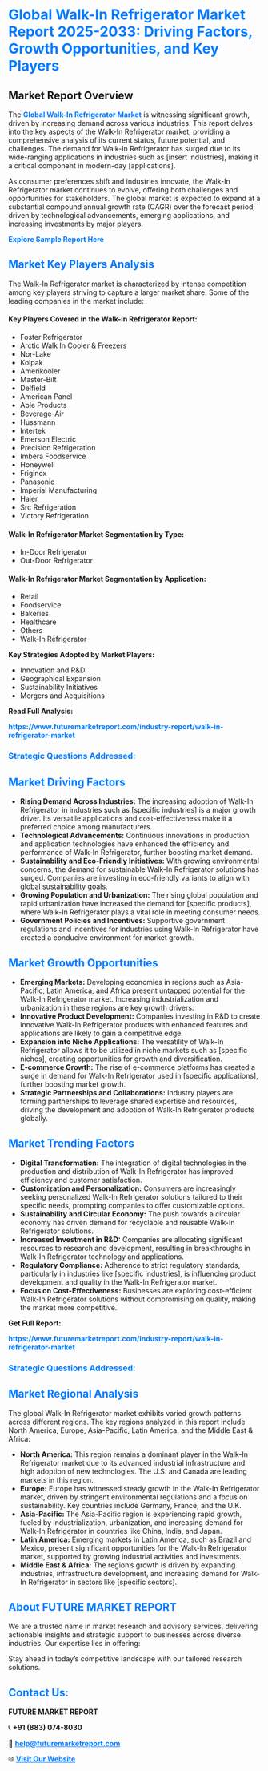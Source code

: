<h1 style="color: #007BFF;">Global Walk-In Refrigerator Market Report 2025-2033: Driving Factors, Growth Opportunities, and Key Players</h1>

<section id="overview">
<h2>Market Report Overview</h2>
<p>The <a href="https://www.futuremarketreport.com/industry-report/walk-in-refrigerator-market" style="color: #007BFF; text-decoration: none;"><strong>Global Walk-In Refrigerator Market</strong></a> is witnessing significant growth, driven by increasing demand across various industries. This report delves into the key aspects of the Walk-In Refrigerator market, providing a comprehensive analysis of its current status, future potential, and challenges. The demand for Walk-In Refrigerator has surged due to its wide-ranging applications in industries such as [insert industries], making it a critical component in modern-day [applications].</p>
<p>As consumer preferences shift and industries innovate, the Walk-In Refrigerator market continues to evolve, offering both challenges and opportunities for stakeholders. The global market is expected to expand at a substantial compound annual growth rate (CAGR) over the forecast period, driven by technological advancements, emerging applications, and increasing investments by major players.</p>
</section>

<section id="overview">
<p><a href="https://www.futuremarketreport.com/request-sample/reportId=108135" style="color: #007BFF; text-decoration: none;"><strong>Explore Sample Report Here</strong></a></p>
</section>

<section id="key-players">
<h2 style="color: #007BFF;">Market Key Players Analysis</h2>
<p>The Walk-In Refrigerator market is characterized by intense competition among key players striving to capture a larger market share. Some of the leading companies in the market include:</p>
<h4>Key Players Covered in the Walk-In Refrigerator Report:</h4>
<ul><li>Foster Refrigerator</li><li>Arctic Walk In Cooler &amp; Freezers</li><li>Nor-Lake</li><li>Kolpak</li><li>Amerikooler</li><li>Master-Bilt</li><li>Delfield</li><li>American Panel</li><li>Able Products</li><li>Beverage-Air</li><li>Hussmann</li><li>Intertek</li><li>Emerson Electric</li><li>Precision Refrigeration</li><li>Imbera Foodservice</li><li>Honeywell</li><li>Friginox</li><li>Panasonic</li><li>Imperial Manufacturing</li><li>Haier</li><li>Src Refrigeration</li><li>Victory Refrigeration</li></ul>
<h4>Walk-In Refrigerator Market Segmentation by Type:</h4>
<ul><li>In-Door Refrigerator</li><li>Out-Door Refrigerator</li></ul>

<h4>Walk-In Refrigerator Market Segmentation by Application:</h4>
<ul><li>Retail</li><li>Foodservice</li><li>Bakeries</li><li>Healthcare</li><li>Others</li><li>Walk-In Refrigerator</li></ul>
<p><strong>Key Strategies Adopted by Market Players:</strong></p>
<ul>
<li>Innovation and R&D</li>
<li>Geographical Expansion</li>
<li>Sustainability Initiatives</li>
<li>Mergers and Acquisitions</li>
</ul>
</section>

<section>
<p><strong>Read Full Analysis: </strong></p><a href="https://www.futuremarketreport.com/industry-report/walk-in-refrigerator-market" style="color: #007BFF; text-decoration: none;"><strong>https://www.futuremarketreport.com/industry-report/walk-in-refrigerator-market</strong></a>
<h3 style="color: #007BFF;">Strategic Questions Addressed:</h3>
</section>

<section id="driving-factors">
<h2 style="color: #007BFF;">Market Driving Factors</h2>
<ul>
<li><strong>Rising Demand Across Industries:</strong> The increasing adoption of Walk-In Refrigerator in industries such as [specific industries] is a major growth driver. Its versatile applications and cost-effectiveness make it a preferred choice among manufacturers.</li>
<li><strong>Technological Advancements:</strong> Continuous innovations in production and application technologies have enhanced the efficiency and performance of Walk-In Refrigerator, further boosting market demand.</li>
<li><strong>Sustainability and Eco-Friendly Initiatives:</strong> With growing environmental concerns, the demand for sustainable Walk-In Refrigerator solutions has surged. Companies are investing in eco-friendly variants to align with global sustainability goals.</li>
<li><strong>Growing Population and Urbanization:</strong> The rising global population and rapid urbanization have increased the demand for [specific products], where Walk-In Refrigerator plays a vital role in meeting consumer needs.</li>
<li><strong>Government Policies and Incentives:</strong> Supportive government regulations and incentives for industries using Walk-In Refrigerator have created a conducive environment for market growth.</li>
</ul>
</section>

<section id="growth-opportunities">
<h2 style="color: #007BFF;">Market Growth Opportunities</h2>
<ul>
<li><strong>Emerging Markets:</strong> Developing economies in regions such as Asia-Pacific, Latin America, and Africa present untapped potential for the Walk-In Refrigerator market. Increasing industrialization and urbanization in these regions are key growth drivers.</li>
<li><strong>Innovative Product Development:</strong> Companies investing in R&D to create innovative Walk-In Refrigerator products with enhanced features and applications are likely to gain a competitive edge.</li>
<li><strong>Expansion into Niche Applications:</strong> The versatility of Walk-In Refrigerator allows it to be utilized in niche markets such as [specific niches], creating opportunities for growth and diversification.</li>
<li><strong>E-commerce Growth:</strong> The rise of e-commerce platforms has created a surge in demand for Walk-In Refrigerator used in [specific applications], further boosting market growth.</li>
<li><strong>Strategic Partnerships and Collaborations:</strong> Industry players are forming partnerships to leverage shared expertise and resources, driving the development and adoption of Walk-In Refrigerator products globally.</li>
</ul>
</section>

<section id="trending-factors">
<h2 style="color: #007BFF;">Market Trending Factors</h2>
<ul>
<li><strong>Digital Transformation:</strong> The integration of digital technologies in the production and distribution of Walk-In Refrigerator has improved efficiency and customer satisfaction.</li>
<li><strong>Customization and Personalization:</strong> Consumers are increasingly seeking personalized Walk-In Refrigerator solutions tailored to their specific needs, prompting companies to offer customizable options.</li>
<li><strong>Sustainability and Circular Economy:</strong> The push towards a circular economy has driven demand for recyclable and reusable Walk-In Refrigerator solutions.</li>
<li><strong>Increased Investment in R&D:</strong> Companies are allocating significant resources to research and development, resulting in breakthroughs in Walk-In Refrigerator technology and applications.</li>
<li><strong>Regulatory Compliance:</strong> Adherence to strict regulatory standards, particularly in industries like [specific industries], is influencing product development and quality in the Walk-In Refrigerator market.</li>
<li><strong>Focus on Cost-Effectiveness:</strong> Businesses are exploring cost-efficient Walk-In Refrigerator solutions without compromising on quality, making the market more competitive.</li>
</ul>
</section>

<section>
<p><strong>Get Full Report: </strong></p><a href="https://www.futuremarketreport.com/industry-report/walk-in-refrigerator-market" style="color: #007BFF; text-decoration: none;"><strong>https://www.futuremarketreport.com/industry-report/walk-in-refrigerator-market</strong></a>
<h3 style="color: #007BFF;">Strategic Questions Addressed:</h3>
</section>


<section id="regional-analysis">
<h2 style="color: #007BFF;">Market Regional Analysis</h2>
<p>The global Walk-In Refrigerator market exhibits varied growth patterns across different regions. The key regions analyzed in this report include North America, Europe, Asia-Pacific, Latin America, and the Middle East & Africa:</p>
<ul>
<li><strong>North America:</strong> This region remains a dominant player in the Walk-In Refrigerator market due to its advanced industrial infrastructure and high adoption of new technologies. The U.S. and Canada are leading markets in this region.</li>
<li><strong>Europe:</strong> Europe has witnessed steady growth in the Walk-In Refrigerator market, driven by stringent environmental regulations and a focus on sustainability. Key countries include Germany, France, and the U.K.</li>
<li><strong>Asia-Pacific:</strong> The Asia-Pacific region is experiencing rapid growth, fueled by industrialization, urbanization, and increasing demand for Walk-In Refrigerator in countries like China, India, and Japan.</li>
<li><strong>Latin America:</strong> Emerging markets in Latin America, such as Brazil and Mexico, present significant opportunities for the Walk-In Refrigerator market, supported by growing industrial activities and investments.</li>
<li><strong>Middle East & Africa:</strong> The region’s growth is driven by expanding industries, infrastructure development, and increasing demand for Walk-In Refrigerator in sectors like [specific sectors].</li>
</ul>
</section>

<footer>
<h2 style="color: #007BFF;">About FUTURE MARKET REPORT</h2>
<p>We are a trusted name in market research and advisory services, delivering actionable insights and strategic support to businesses across diverse industries. Our expertise lies in offering:</p>

<p>Stay ahead in today’s competitive landscape with our tailored research solutions.</p>

<h2 style="color: #007BFF;">Contact Us:</h2>
<p><strong>FUTURE MARKET REPORT</strong></p>
<p>📞 <strong>+91 (883) 074-8030</strong></p>
<p>📧 <strong><a href="mailto:help@futuremarketreport.com" style="color: #007BFF;">help@futuremarketreport.com</a></strong></p>
<p>🌐 <strong><a href="https://www.futuremarketreport.com/" style="color: #007BFF;">Visit Our Website</a></strong></p>
</footer>